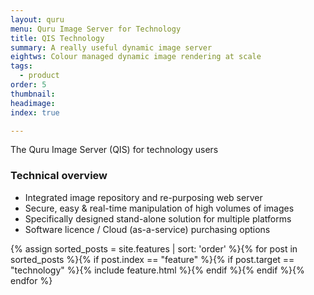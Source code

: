 ```yaml
---
layout: quru
menu: Quru Image Server for Technology
title: QIS Technology
summary: A really useful dynamic image server
eightws: Colour managed dynamic image rendering at scale
tags:
  - product
order: 5
thumbnail:
headimage:
index: true

---
```


The Quru Image Server (QIS) for technology users

### Technical overview
* Integrated image repository and re-purposing web server
* Secure, easy & real-time manipulation of high volumes of images
* Specifically designed stand-alone solution for multiple platforms
* Software licence / Cloud (as-a-service) purchasing options 

<div class="grid clearfix">
  {% assign sorted_posts = site.features | sort: 'order' %}{% for post in sorted_posts %}{% if post.index == "feature"  %}{% if post.target == "technology" %}{% include feature.html %}{% endif %}{% endif %}{% endfor %}
</div>
